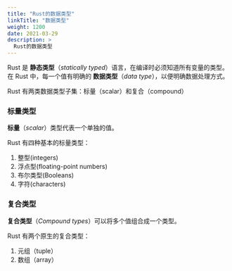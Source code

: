 ```yaml
---
title: "Rust的数据类型"
linkTitle: "数据类型"
weight: 1200
date: 2021-03-29
description: >
  Rust的数据类型
---
```


Rust 是 **静态类型**（*statically typed*）语言，在编译时必须知道所有变量的类型。在 Rust 中，每一个值有明确的 **数据类型**（*data type*），以便明确数据处理方式。

Rust 有两类数据类型子集：标量（scalar）和复合（compound）

### 标量类型

**标量**（*scalar*）类型代表一个单独的值。

Rust 有四种基本的标量类型：

1. 整型(integers)
2. 浮点型(floating-point numbers)
3. 布尔类型(Booleans)
4. 字符(characters)

### 复合类型

**复合类型**（*Compound types*）可以将多个值组合成一个类型。

Rust 有两个原生的复合类型：

1. 元组（tuple）
2. 数组（array）

